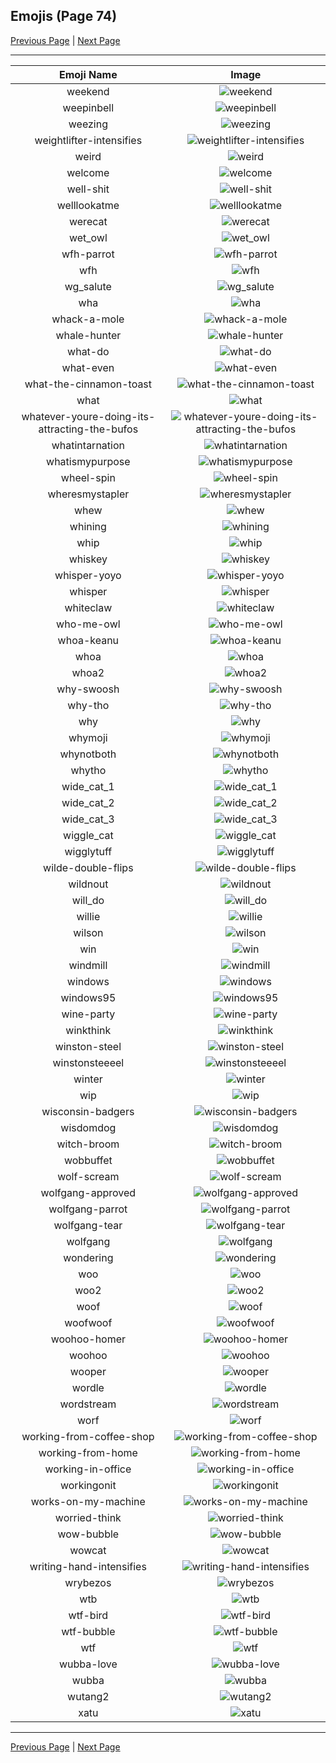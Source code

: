 
## Emojis (Page 74)

[Previous Page](/docs/hny/page-v-0073.md)
  | [Next Page](/docs/hny/page-x-0075.md)

<hr />

|Emoji Name|Image|
| :-: | :-: |
|weekend| ![weekend](/emojis/hny/weekend.gif)|
|weepinbell| ![weepinbell](/emojis/hny/weepinbell.png)|
|weezing| ![weezing](/emojis/hny/weezing.png)|
|weightlifter-intensifies| ![weightlifter-intensifies](/emojis/hny/weightlifter-intensifies.gif)|
|weird| ![weird](/emojis/hny/weird.png)|
|welcome| ![welcome](/emojis/hny/welcome.gif)|
|well-shit| ![well-shit](/emojis/hny/well-shit.png)|
|welllookatme| ![welllookatme](/emojis/hny/welllookatme.png)|
|werecat| ![werecat](/emojis/hny/werecat.png)|
|wet_owl| ![wet_owl](/emojis/hny/wet_owl.png)|
|wfh-parrot| ![wfh-parrot](/emojis/hny/wfh-parrot.gif)|
|wfh| ![wfh](/emojis/hny/wfh.png)|
|wg_salute| ![wg_salute](/emojis/hny/wg_salute.png)|
|wha| ![wha](/emojis/hny/wha.png)|
|whack-a-mole| ![whack-a-mole](/emojis/hny/whack-a-mole.gif)|
|whale-hunter| ![whale-hunter](/emojis/hny/whale-hunter.png)|
|what-do| ![what-do](/emojis/hny/what-do.png)|
|what-even| ![what-even](/emojis/hny/what-even.png)|
|what-the-cinnamon-toast| ![what-the-cinnamon-toast](/emojis/hny/what-the-cinnamon-toast.png)|
|what| ![what](/emojis/hny/what.png)|
|whatever-youre-doing-its-attracting-the-bufos| ![whatever-youre-doing-its-attracting-the-bufos](/emojis/hny/whatever-youre-doing-its-attracting-the-bufos.png)|
|whatintarnation| ![whatintarnation](/emojis/hny/whatintarnation.png)|
|whatismypurpose| ![whatismypurpose](/emojis/hny/whatismypurpose.png)|
|wheel-spin| ![wheel-spin](/emojis/hny/wheel-spin.gif)|
|wheresmystapler| ![wheresmystapler](/emojis/hny/wheresmystapler.png)|
|whew| ![whew](/emojis/hny/whew.gif)|
|whining| ![whining](/emojis/hny/whining.gif)|
|whip| ![whip](/emojis/hny/whip.gif)|
|whiskey| ![whiskey](/emojis/hny/whiskey.png)|
|whisper-yoyo| ![whisper-yoyo](/emojis/hny/whisper-yoyo.gif)|
|whisper| ![whisper](/emojis/hny/whisper.gif)|
|whiteclaw| ![whiteclaw](/emojis/hny/whiteclaw.png)|
|who-me-owl| ![who-me-owl](/emojis/hny/who-me-owl.png)|
|whoa-keanu| ![whoa-keanu](/emojis/hny/whoa-keanu.gif)|
|whoa| ![whoa](/emojis/hny/whoa.png)|
|whoa2| ![whoa2](/emojis/hny/whoa2.png)|
|why-swoosh| ![why-swoosh](/emojis/hny/why-swoosh.png)|
|why-tho| ![why-tho](/emojis/hny/why-tho.png)|
|why| ![why](/emojis/hny/why.gif)|
|whymoji| ![whymoji](/emojis/hny/whymoji.png)|
|whynotboth| ![whynotboth](/emojis/hny/whynotboth.gif)|
|whytho| ![whytho](/emojis/hny/whytho.png)|
|wide_cat_1| ![wide_cat_1](/emojis/hny/wide_cat_1.png)|
|wide_cat_2| ![wide_cat_2](/emojis/hny/wide_cat_2.png)|
|wide_cat_3| ![wide_cat_3](/emojis/hny/wide_cat_3.png)|
|wiggle_cat| ![wiggle_cat](/emojis/hny/wiggle_cat.gif)|
|wigglytuff| ![wigglytuff](/emojis/hny/wigglytuff.png)|
|wilde-double-flips| ![wilde-double-flips](/emojis/hny/wilde-double-flips.png)|
|wildnout| ![wildnout](/emojis/hny/wildnout.png)|
|will_do| ![will_do](/emojis/hny/will_do.png)|
|willie| ![willie](/emojis/hny/willie.png)|
|wilson| ![wilson](/emojis/hny/wilson.png)|
|win| ![win](/emojis/hny/win.png)|
|windmill| ![windmill](/emojis/hny/windmill.gif)|
|windows| ![windows](/emojis/hny/windows.png)|
|windows95| ![windows95](/emojis/hny/windows95.gif)|
|wine-party| ![wine-party](/emojis/hny/wine-party.gif)|
|winkthink| ![winkthink](/emojis/hny/winkthink.png)|
|winston-steel| ![winston-steel](/emojis/hny/winston-steel.png)|
|winstonsteeeel| ![winstonsteeeel](/emojis/hny/winstonsteeeel.png)|
|winter| ![winter](/emojis/hny/winter.png)|
|wip| ![wip](/emojis/hny/wip.gif)|
|wisconsin-badgers| ![wisconsin-badgers](/emojis/hny/wisconsin-badgers.png)|
|wisdomdog| ![wisdomdog](/emojis/hny/wisdomdog.jpg)|
|witch-broom| ![witch-broom](/emojis/hny/witch-broom.gif)|
|wobbuffet| ![wobbuffet](/emojis/hny/wobbuffet.png)|
|wolf-scream| ![wolf-scream](/emojis/hny/wolf-scream.gif)|
|wolfgang-approved| ![wolfgang-approved](/emojis/hny/wolfgang-approved.png)|
|wolfgang-parrot| ![wolfgang-parrot](/emojis/hny/wolfgang-parrot.gif)|
|wolfgang-tear| ![wolfgang-tear](/emojis/hny/wolfgang-tear.png)|
|wolfgang| ![wolfgang](/emojis/hny/wolfgang.png)|
|wondering| ![wondering](/emojis/hny/wondering.png)|
|woo| ![woo](/emojis/hny/woo.png)|
|woo2| ![woo2](/emojis/hny/woo2.gif)|
|woof| ![woof](/emojis/hny/woof.png)|
|woofwoof| ![woofwoof](/emojis/hny/woofwoof.jpg)|
|woohoo-homer| ![woohoo-homer](/emojis/hny/woohoo-homer.png)|
|woohoo| ![woohoo](/emojis/hny/woohoo.png)|
|wooper| ![wooper](/emojis/hny/wooper.png)|
|wordle| ![wordle](/emojis/hny/wordle.png)|
|wordstream| ![wordstream](/emojis/hny/wordstream.png)|
|worf| ![worf](/emojis/hny/worf.png)|
|working-from-coffee-shop| ![working-from-coffee-shop](/emojis/hny/working-from-coffee-shop.png)|
|working-from-home| ![working-from-home](/emojis/hny/working-from-home.png)|
|working-in-office| ![working-in-office](/emojis/hny/working-in-office.png)|
|workingonit| ![workingonit](/emojis/hny/workingonit.gif)|
|works-on-my-machine| ![works-on-my-machine](/emojis/hny/works-on-my-machine.png)|
|worried-think| ![worried-think](/emojis/hny/worried-think.png)|
|wow-bubble| ![wow-bubble](/emojis/hny/wow-bubble.gif)|
|wowcat| ![wowcat](/emojis/hny/wowcat.jpg)|
|writing-hand-intensifies| ![writing-hand-intensifies](/emojis/hny/writing-hand-intensifies.gif)|
|wrybezos| ![wrybezos](/emojis/hny/wrybezos.png)|
|wtb| ![wtb](/emojis/hny/wtb.jpg)|
|wtf-bird| ![wtf-bird](/emojis/hny/wtf-bird.jpg)|
|wtf-bubble| ![wtf-bubble](/emojis/hny/wtf-bubble.gif)|
|wtf| ![wtf](/emojis/hny/wtf.png)|
|wubba-love| ![wubba-love](/emojis/hny/wubba-love.png)|
|wubba| ![wubba](/emojis/hny/wubba.png)|
|wutang2| ![wutang2](/emojis/hny/wutang2.png)|
|xatu| ![xatu](/emojis/hny/xatu.png)|

<hr/>

[Previous Page](/docs/hny/page-v-0073.md)
  | [Next Page](/docs/hny/page-x-0075.md)